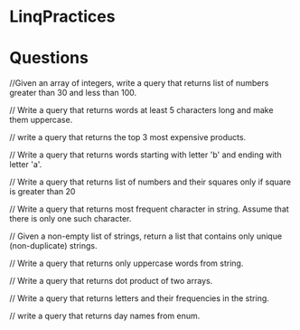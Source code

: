 # LinqPractices
# Questions

//Given an array of integers, write a query that returns list of numbers greater than 30 and less than 100.

// Write a query that returns words at least 5 characters long and make them uppercase.

// write a query that returns the top 3 most expensive products.

// Write a query that returns words starting with letter 'b' and ending with letter 'a'.

// Write a query that returns list of numbers and their squares only if square is greater than 20

// Write a query that returns most frequent character in string. Assume that there is only one such character.

// Given a non-empty list of strings, return a list that contains only unique (non-duplicate) strings.

// Write a query that returns only uppercase words from string.

// Write a query that returns dot product of two arrays.

// Write a query that returns letters and their frequencies in the string.

// write a query that returns day names from enum.

